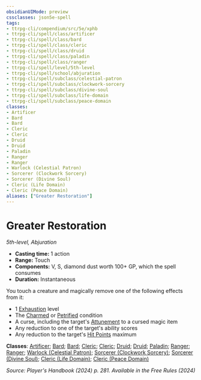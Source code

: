 ```yaml
---
obsidianUIMode: preview
cssclasses: json5e-spell
tags:
- ttrpg-cli/compendium/src/5e/xphb
- ttrpg-cli/spell/class/artificer
- ttrpg-cli/spell/class/bard
- ttrpg-cli/spell/class/cleric
- ttrpg-cli/spell/class/druid
- ttrpg-cli/spell/class/paladin
- ttrpg-cli/spell/class/ranger
- ttrpg-cli/spell/level/5th-level
- ttrpg-cli/spell/school/abjuration
- ttrpg-cli/spell/subclass/celestial-patron
- ttrpg-cli/spell/subclass/clockwork-sorcery
- ttrpg-cli/spell/subclass/divine-soul
- ttrpg-cli/spell/subclass/life-domain
- ttrpg-cli/spell/subclass/peace-domain
classes:
- Artificer
- Bard
- Bard
- Cleric
- Cleric
- Druid
- Druid
- Paladin
- Ranger
- Ranger
- Warlock (Celestial Patron)
- Sorcerer (Clockwork Sorcery)
- Sorcerer (Divine Soul)
- Cleric (Life Domain)
- Cleric (Peace Domain)
aliases: ["Greater Restoration"]
---
```

# Greater Restoration
*5th-level, Abjuration*  

- **Casting time:** 1 action
- **Range:** Touch
- **Components:** V, S, diamond dust worth 100+ GP, which the spell consumes
- **Duration:** Instantaneous

You touch a creature and magically remove one of the following effects from it:

- 1 [Exhaustion](3-Compendium/rules/conditions.md#Exhaustion) level  
- The [Charmed](3-Compendium/rules/conditions.md#Charmed) or [Petrified](3-Compendium/rules/conditions.md#Petrified) condition  
- A curse, including the target's [Attunement](3-Compendium/rules/variant-rules/attunement-xphb.md) to a cursed magic item  
- Any reduction to one of the target's ability scores  
- Any reduction to the target's [Hit Points](3-Compendium/rules/variant-rules/hit-points-xphb.md) maximum  

**Classes**: [Artificer](list-spells-classes-artificer); [Bard](list-spells-classes-bard); [Bard](list-spells-classes-bard); [Cleric](list-spells-classes-cleric); [Cleric](list-spells-classes-cleric); [Druid](list-spells-classes-druid); [Druid](list-spells-classes-druid); [Paladin](list-spells-classes-paladin); [Ranger](list-spells-classes-ranger); [Ranger](list-spells-classes-ranger); [Warlock (Celestial Patron)](list-spells-classes-warlock-xphb-celestial-patron-xphb); [Sorcerer (Clockwork Sorcery)](list-spells-classes-sorcerer-xphb-clockwork-sorcery-xphb); [Sorcerer (Divine Soul)](list-spells-classes-sorcerer-xphb-divine-soul-xge); [Cleric (Life Domain)](list-spells-classes-cleric-xphb-life-domain-xphb); [Cleric (Peace Domain)](list-spells-classes-cleric-xphb-peace-domain-tce)

*Source: Player's Handbook (2024) p. 281. Available in the Free Rules (2024)*
